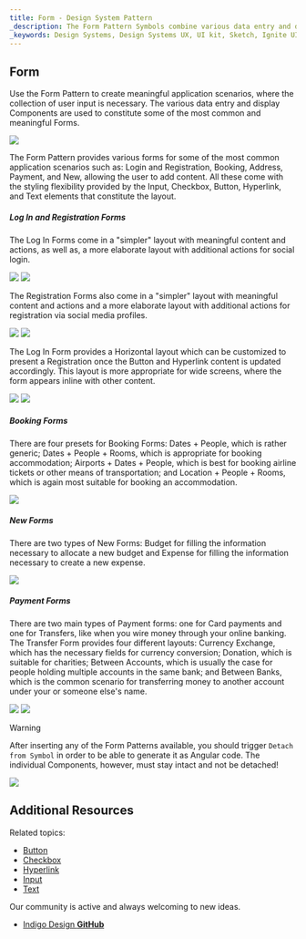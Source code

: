 ```yaml
---
title: Form - Design System Pattern
_description: The Form Pattern Symbols combine various data entry and display elements to provide meaningful application scenarios.
_keywords: Design Systems, Design Systems UX, UI kit, Sketch, Ignite UI for Angular, Sketch to Angular, Angular, Angular Design System, Export code from Sketch, Design Kits for Angular, Sketch HTML, Sketch to HTML, Sketch UI kits
---
```


## Form

Use the Form Pattern to create meaningful application scenarios, where the collection of user input is necessary. The various data entry and display Components are used to constitute some of the most common and meaningful Forms.

<img src="../images/form_demo.png" srcset="../images/form_demo@2x.png 2x" />

The Form Pattern provides various forms for some of the most common application scenarios such as: Login and Registration, Booking, Address, Payment, and New, allowing the user to add content. All these come with the styling flexibility provided by the Input, Checkbox, Button, Hyperlink, and Text elements that constitute the layout.

##### Log In and Registration Forms

The Log In Forms come in a "simpler" layout with meaningful content and actions, as well as, a more elaborate layout with additional actions for social login.

<img src="../images/form_login-simple.png" srcset="../images/form_login-simple@2x.png 2x" />
<img src="../images/form_login-social.png" srcset="../images/form_login-social@2x.png 2x" />

The Registration Forms also come in a "simpler" layout with meaningful content and actions and a more elaborate layout with additional actions for registration via social media profiles.

<img src="../images/form_register-simple.png" srcset="../images/form_register-simple@2x.png 2x" />
<img src="../images/form_register-social.png" srcset="../images/form_register-social@2x.png 2x" />

The Log In Form provides a Horizontal layout which can be customized to present a Registration once the Button and Hyperlink content is updated accordingly. This layout is more appropriate for wide screens, where the form appears inline with other content.

<img src="../images/form_login-horizontal.png" srcset="../images/form_login-horizontal@2x.png 2x" />
<img src="../images/form_register-horizontal.png" srcset="../images/form_register-horizontal@2x.png 2x" />

##### Booking Forms

There are four presets for Booking Forms: Dates + People, which is rather generic; Dates + People + Rooms, which is appropriate for booking accommodation; Airports + Dates + People, which is best for booking airline tickets or other means of transportation; and Location + People + Rooms, which is again most suitable for booking an accommodation.

<img src="../images/form_booking.png" srcset="../images/form_booking@2x.png 2x" />

##### New Forms

There are two types of New Forms: Budget for filling the information necessary to allocate a new budget and Expense for filling the information necessary to create a new expense.

<img src="../images/form_new.png" srcset="../images/form_new@2x.png 2x" />

##### Payment Forms

There are two main types of Payment forms: one for Card payments and one for Transfers, like when you wire money through your online banking. The Transfer Form provides four different layouts: Currency Exchange, which has the necessary fields for currency conversion; Donation, which is suitable for charities; Between Accounts, which is usually the case for people holding multiple accounts in the same bank; and Between Banks, which is the common scenario for transferring money to another account under your or someone else's name.

<img src="../images/form_card.png" srcset="../images/form_card@2x.png 2x" />
<img src="../images/form_cash.png" srcset="../images/form_cash@2x.png 2x" />

> [!WARNING]
> After inserting any of the Form Patterns available, you should trigger `Detach from Symbol` in order to be able to generate it as Angular code. The individual Components, however, must stay intact and not be detached!

<img src="../images/form_detach.png" />

## Additional Resources

Related topics:

- [Button](../components/button.md)
- [Checkbox](../components/checkbox.md)
- [Hyperlink](../components/hyperlink.md)
- [Input](../components/input.md)
- [Text](../components/text.md)
  <div class="divider--half"></div>

Our community is active and always welcoming to new ideas.

- [Indigo Design **GitHub**](https://github.com/IgniteUI/design-system-docfx)
